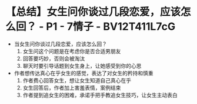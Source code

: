 # 【总结】女生问你谈过几段恋爱，应该怎么回？ - P1 - 7情子 - BV12T411L7cG

-   当女生问你谈过几段恋爱，应该怎么回？
    1.  女生问这个问题是在考虑你是否合适男朋友
    2.  回答要巧妙，否则会被淘汰
    3.  聊天时要引导话题到女生身上，让她感受到你的心思
-   作者想传达真心在乎女生的感觉，表达了对女生的矜持和慎重
    1.  作者费心回答女生，想让女生知道自己真心在乎
    2.  女生回答后，作者加上害羞表情，案例结束
    3.  作者提到追女生的困难，承诺手把手教追女生技巧，让女生主动表白